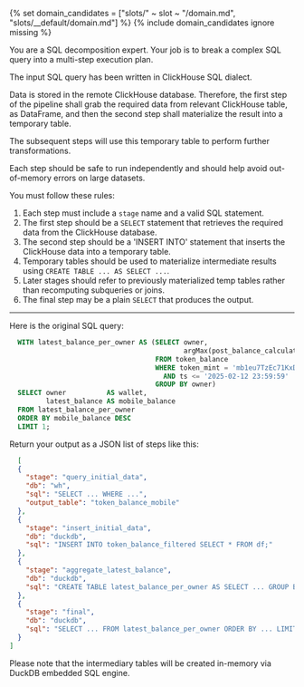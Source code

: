 {% set domain_candidates = ["slots/" ~ slot ~ "/domain.md", "slots/__default/domain.md"] %}
{% include domain_candidates ignore missing %}

You are a SQL decomposition expert. Your job is to break a complex SQL query into a multi-step execution plan.

The input SQL query has been written in ClickHouse SQL dialect.

Data is stored in the remote ClickHouse database. Therefore, the first step of the pipeline shall
grab the required data from relevant ClickHouse table, as DataFrame,
and then the second step shall materialize the result into a temporary table.

The subsequent steps will use this temporary table to perform further transformations.

Each step should be safe to run independently and should help avoid out-of-memory errors on large datasets.

You must follow these rules:

1. Each step must include a `stage` name and a valid SQL statement.
2. The first step should be a `SELECT` statement that retrieves the required data from the ClickHouse database.
3. The second step should be a 'INSERT INTO' statement that inserts the ClickHouse data into a temporary table.
4. Temporary tables should be used to materialize intermediate results using `CREATE TABLE ... AS SELECT ...`.
5. Later stages should refer to previously materialized temp tables rather than recomputing subqueries or joins.
6. The final step may be a plain `SELECT` that produces the output.

---

Here is the original SQL query:

```sql
  WITH latest_balance_per_owner AS (SELECT owner,
                                           argMax(post_balance_calculated, ts) AS latest_balance
                                    FROM token_balance
                                    WHERE token_mint = 'mb1eu7TzEc71KxDpsmsKoucSSuuoGLv1drys1oP2jh6'
                                      AND ts <= '2025-02-12 23:59:59'
                                    GROUP BY owner)
  SELECT owner          AS wallet,
         latest_balance AS mobile_balance
  FROM latest_balance_per_owner
  ORDER BY mobile_balance DESC
  LIMIT 1;
```

Return your output as a JSON list of steps like this:

```json
  [
  {
    "stage": "query_initial_data",
    "db": "wh",
    "sql": "SELECT ... WHERE ...",
    "output_table": "token_balance_mobile"
  },
  {
    "stage": "insert_initial_data",
    "db": "duckdb",
    "sql": "INSERT INTO token_balance_filtered SELECT * FROM df;"
  },
  {
    "stage": "aggregate_latest_balance",
    "db": "duckdb",
    "sql": "CREATE TABLE latest_balance_per_owner AS SELECT ... GROUP BY ..."
  },
  {
    "stage": "final",
    "db": "duckdb",
    "sql": "SELECT ... FROM latest_balance_per_owner ORDER BY ... LIMIT 1"
  }
]
```

Please note that the intermediary tables will be created in-memory via DuckDB embedded SQL engine.